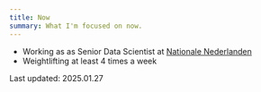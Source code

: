 ```yaml
---
title: Now
summary: What I'm focused on now.
---
```


- Working as as Senior Data Scientist at [Nationale Nederlanden](https://www.nn.nl/)
- Weightlifting at least 4 times a week

Last updated: 2025.01.27
